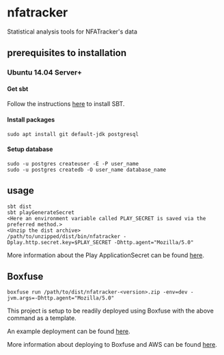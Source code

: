 # nfatracker
Statistical analysis tools for NFATracker's data
## prerequisites to installation
### Ubuntu 14.04 Server+
#### Get sbt
Follow the instructions [here](http://www.scala-sbt.org/release/docs/Installing-sbt-on-Linux.html) to install SBT.
#### Install packages
    sudo apt install git default-jdk postgresql
#### Setup database
    sudo -u postgres createuser -E -P user_name
    sudo -u postgres createdb -O user_name database_name
## usage
    sbt dist
    sbt playGenerateSecret
    <Here an environment variable called PLAY_SECRET is saved via the preferred method.>
    <Unzip the dist archive>
    /path/to/unzipped/dist/bin/nfatracker -Dplay.http.secret.key=$PLAY_SECRET -Dhttp.agent="Mozilla/5.0"
More information about the Play ApplicationSecret can be found [here](https://www.playframework.com/documentation/2.6.x/ApplicationSecret).
## Boxfuse
    boxfuse run /path/to/dist/nfatracker-<version>.zip -env=dev -jvm.args=-Dhttp.agent="Mozilla/5.0"
This project is setup to be readily deployed using Boxfuse with the above command as a template.

An example deployment can be found [here](http://nfatracker-peads.boxfuse.io:9000/).

More information about deploying to Boxfuse and AWS can be found [here](https://www.playframework.com/documentation/2.6.x/Deploying-Boxfuse#Deploying-to-Boxfuse-and-AWS).

